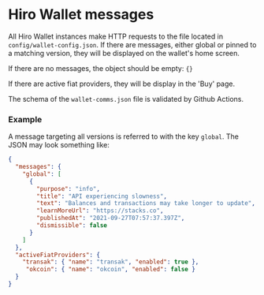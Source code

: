 # Hiro Wallet messages

All Hiro Wallet instances make HTTP requests to the file located in `config/wallet-config.json`. If there are messages, either global or pinned to a matching version, they will be displayed on the wallet's home screen.

If there are no messages, the object should be empty: `{}`

If there are active fiat providers, they will be display in the 'Buy' page.

The schema of the `wallet-comms.json` file is validated by Github Actions.

### Example

A message targeting all versions is referred to with the key `global`. The JSON may look something like:

```json
{
  "messages": {
    "global": [
      {
        "purpose": "info",
        "title": "API experiencing slowness",
        "text": "Balances and transactions may take longer to update",
        "learnMoreUrl": "https://stacks.co",
        "publishedAt": "2021-09-27T07:57:37.397Z",
        "dismissible": false
      }
    ]
  },
  "activeFiatProviders": {
    "transak": { "name": "transak", "enabled": true },
     "okcoin": { "name": "okcoin", "enabled": false }
  }
}

```
